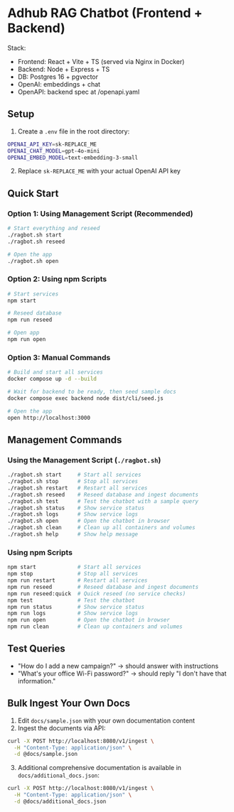 # Adhub RAG Chatbot (Frontend + Backend)

Stack:
- Frontend: React + Vite + TS (served via Nginx in Docker)
- Backend: Node + Express + TS
- DB: Postgres 16 + pgvector
- OpenAI: embeddings + chat
- OpenAPI: backend spec at /openapi.yaml

## Setup

1. Create a `.env` file in the root directory:
```bash
OPENAI_API_KEY=sk-REPLACE_ME
OPENAI_CHAT_MODEL=gpt-4o-mini
OPENAI_EMBED_MODEL=text-embedding-3-small
```

2. Replace `sk-REPLACE_ME` with your actual OpenAI API key

## Quick Start

### Option 1: Using Management Script (Recommended)
```bash
# Start everything and reseed
./ragbot.sh start
./ragbot.sh reseed

# Open the app
./ragbot.sh open
```

### Option 2: Using npm Scripts
```bash
# Start services
npm start

# Reseed database
npm run reseed

# Open app
npm run open
```

### Option 3: Manual Commands
```bash
# Build and start all services
docker compose up -d --build

# Wait for backend to be ready, then seed sample docs
docker compose exec backend node dist/cli/seed.js

# Open the app
open http://localhost:3000
```

## Management Commands

### Using the Management Script (`./ragbot.sh`)
```bash
./ragbot.sh start     # Start all services
./ragbot.sh stop      # Stop all services
./ragbot.sh restart   # Restart all services
./ragbot.sh reseed    # Reseed database and ingest documents
./ragbot.sh test      # Test the chatbot with a sample query
./ragbot.sh status    # Show service status
./ragbot.sh logs      # Show service logs
./ragbot.sh open      # Open the chatbot in browser
./ragbot.sh clean     # Clean up all containers and volumes
./ragbot.sh help      # Show help message
```

### Using npm Scripts
```bash
npm start             # Start all services
npm stop              # Stop all services
npm run restart       # Restart all services
npm run reseed        # Reseed database and ingest documents
npm run reseed:quick  # Quick reseed (no service checks)
npm test              # Test the chatbot
npm run status        # Show service status
npm run logs          # Show service logs
npm run open          # Open the chatbot in browser
npm run clean         # Clean up containers and volumes
```

## Test Queries

- "How do I add a new campaign?" → should answer with instructions
- "What's your office Wi-Fi password?" → should reply "I don't have that information."

## Bulk Ingest Your Own Docs

1. Edit `docs/sample.json` with your own documentation content
2. Ingest the documents via API:
```bash
curl -X POST http://localhost:8080/v1/ingest \
  -H "Content-Type: application/json" \
  -d @docs/sample.json
```

3. Additional comprehensive documentation is available in `docs/additional_docs.json`:
```bash
curl -X POST http://localhost:8080/v1/ingest \
  -H "Content-Type: application/json" \
  -d @docs/additional_docs.json
```
